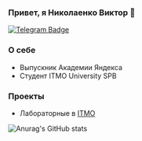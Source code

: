 ### Привет, я Николаенко Виктор 👾

<div id="badges">
  <a href="https://t.me/vnikolaenko">
    <img src="https://img.shields.io/badge/Telegram-blue?style=for-the-badge&logo=telegram&logoColor=white" alt="Telegram Badge"/>
  </a>
</div>

### О себе 
- Выпускник Академии Яндекса 
- Студент ITMO University SPB

### Проекты
- Лабораторные в <a href="https://github.com/vnikolaenko-dev/ITMO">ITMO</a>


![Anurag's GitHub stats](https://github-readme-stats.vercel.app/api?username=vnikolaenko-dev&show_icons=true&theme=tokyonight)

<!--
**vnikolaenko-dev/vnikolaenko-dev** is a ✨ _special_ ✨ repository because its `README.md` (this file) appears on your GitHub profile.

Here are some ideas to get you started:

- 🔭 I’m currently working on ...
- 🌱 I’m currently learning ...
- 👯 I’m looking to collaborate on ...
- 🤔 I’m looking for help with ...
- 💬 Ask me about ...
- 📫 How to reach me: ...
- 😄 Pronouns: ...
- ⚡ Fun fact: ...
-->
